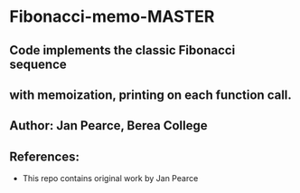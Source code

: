 # Fibonacci-memo-MASTER

## Code implements the classic Fibonacci sequence 
## with memoization, printing on each function call.

## Author: Jan Pearce, Berea College

## References:
- This repo contains original work by Jan Pearce 
